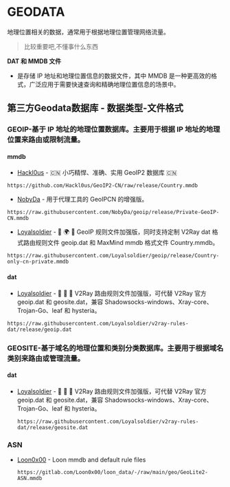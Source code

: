 # GEODATA
地理位置相关的数据，通常用于根据地理位置管理网络流量。

> 比较重要吧,不懂事什么东西

**DAT 和 MMDB 文件**
- 是存储 IP 地址和地理位置信息的数据文件，其中 MMDB 是一种更高效的格式，广泛应用于需要快速查询和精确地理位置信息的场景中。

## 第三方Geodata数据库 - 数据类型-文件格式
### GEOIP-基于 IP 地址的地理位置数据库。主要用于根据 IP 地址的地理位置来路由或限制流量。
#### mmdb
- [Hackl0us](https://github.com/Hackl0us/GeoIP2-CN/) - 🇨🇳 小巧精悍、准确、实用 GeoIP2 数据库 🇨🇳
```
https://github.com/Hackl0us/GeoIP2-CN/raw/release/Country.mmdb
```
- [NobyDa](https://github.com/NobyDa/geoip) - 用于代理工具的 GeoIPCN 的增强版。
```
https://raw.githubusercontent.com/NobyDa/geoip/release/Private-GeoIP-CN.mmdb
```
- [Loyalsoldier](https://github.com/Loyalsoldier/geoip) - 🌚 🌍 🌝 GeoIP 规则文件加强版，同时支持定制 V2Ray dat 格式路由规则文件 geoip.dat 和 MaxMind mmdb 格式文件 Country.mmdb。
```
https://raw.githubusercontent.com/Loyalsoldier/geoip/release/Country-only-cn-private.mmdb
```

#### dat
- [Loyalsoldier](https://github.com/Loyalsoldier/v2ray-rules-dat) - 🦄 🎃 👻 V2Ray 路由规则文件加强版，可代替 V2Ray 官方 geoip.dat 和 geosite.dat，兼容 Shadowsocks-windows、Xray-core、Trojan-Go、leaf 和 hysteria。
```
https://raw.githubusercontent.com/Loyalsoldier/v2ray-rules-dat/release/geoip.dat
```

### GEOSITE-基于域名的地理位置和类别分类数据库。主要用于根据域名类别来路由或管理流量。
#### dat
- [Loyalsoldier](https://github.com/Loyalsoldier/v2ray-rules-dat) - 🦄 🎃 👻 V2Ray 路由规则文件加强版，可代替 V2Ray 官方 geoip.dat 和 geosite.dat，兼容 Shadowsocks-windows、Xray-core、Trojan-Go、leaf 和 hysteria。
  ```
  https://raw.githubusercontent.com/Loyalsoldier/v2ray-rules-dat/release/geosite.dat
  ```

### ASN
- [Loon0x00](https://gitlab.com/Loon0x00/loon_data) - Loon mmdb and default rule files
  ```
  https://gitlab.com/Loon0x00/loon_data/-/raw/main/geo/GeoLite2-ASN.mmdb
  ```

